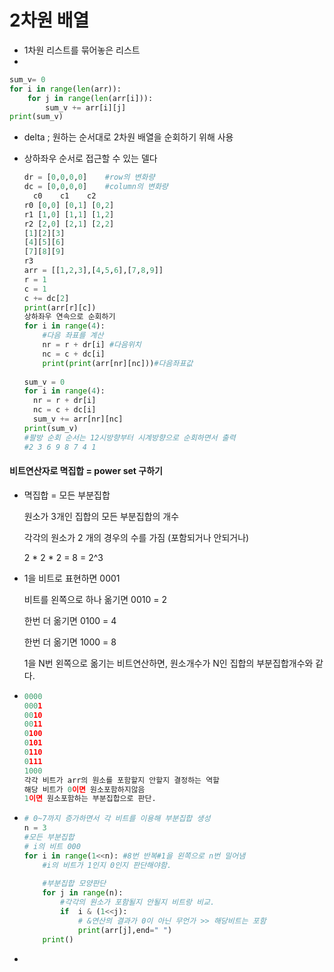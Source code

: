 # 2차원 배열

* 1차원 리스트를 묶어놓은 리스트
* 

```python
sum_v= 0
for i in range(len(arr)):
    for j in range(len(arr[i])):
        sum_v += arr[i][j]
print(sum_v)
```



* delta ; 원하는 순서대로 2차원 배열을 순회하기 위해 사용

* 상하좌우 순서로 접근할 수 있는 델다

  ```python
  dr = [0,0,0,0]	#row의 변화량
  dc = [0,0,0,0]	#column의 변화량
  	c0	  c1	c2
  r0 [0,0] [0,1] [0,2]
  r1 [1,0] [1,1] [1,2]
  r2 [2,0] [2,1] [2,2]
  [1][2][3]
  [4][5][6]
  [7][8][9]
  r3  
  arr = [[1,2,3],[4,5,6],[7,8,9]]
  r = 1
  c = 1
  c += dc[2]
  print(arr[r][c])
  상하좌우 연속으로 순회하기
  for i in range(4):
      #다음 좌표를 계산
      nr = r + dr[i] #다음위치
      nc = c + dc[i]
      print(print(arr[nr][nc]))#다음좌표값
      
  sum_v = 0
  for i in range(4):
  	nr = r + dr[i]
  	nc = c + dc[i]
  	sum_v += arr[nr][nc]
  print(sum_v)
  #팔방 순회 순서는 12시방향부터 시계방향으로 순회하면서 출력
  #2 3 6 9 8 7 4 1
  ```

  

#### 비트연산자로 멱집합 = power set 구하기

* 멱집합 = 모든 부분집합

  원소가 3개인 집합의 모든 부분집합의 개수

  각각의 원소가 2 개의 경우의 수를 가짐 (포함되거나 안되거나)

  2 * 2 * 2 = 8 = 2^3

* 1을 비트로 표현하면 0001

  비트를 왼쪽으로 하나 옮기면 0010 = 2

  한번 더 옮기면 0100 = 4

  한번 더 옮기면 1000 = 8

  1을  N번 왼쪽으로 옮기는 비트연산하면, 원소개수가 N인 집합의 부분집합개수와 같다.

* ```python
  0000
  0001
  0010
  0011
  0100
  0101
  0110
  0111
  1000
  각각 비트가 arr의 원소를 포함할지 안할지 결정하는 역할
  해당 비트가 0이면 원소포함하지않음
  1이면 원소포함하는 부분집합으로 판단.
  ```

* ```python
  # 0~7까지 증가하면서 각 비트를 이용해 부분집합 생성 
  n = 3
  #모든 부분집합
  # i의 비트 000
  for i in range(1<<n):	#8번 반복#1을 왼쪽으로 n번 밀어냄
      #i의 비트가 1인지 0인지 판단해야함.
      
      #부분집합 모양판단
      for j in range(n):
          #각각의 원소가 포함될지 안될지 비트랑 비교.
          if  i & (1<<j): 
              # &연산의 결과가 0이 아닌 무언가 >> 해당비트는 포함
              print(arr[j],end=" ")
      print()
  ```

* 

